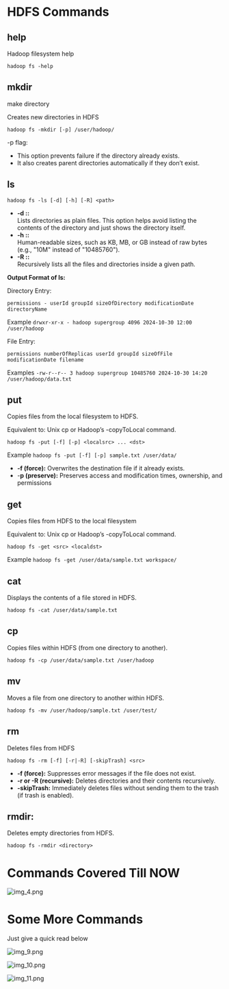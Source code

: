 HDFS Commands
===============

help
------

Hadoop filesystem help

```hadoop fs -help```

mkdir
--------

make directory 

Creates new directories in HDFS

```hadoop fs -mkdir [-p] /user/hadoop/```

-p flag: 

* This option prevents failure if the directory already exists.
* It also creates parent directories automatically if they don’t exist.


ls
----



```hadoop fs -ls [-d] [-h] [-R] <path>```

* **-d  ::**   
Lists directories as plain files. This option helps avoid listing the contents of the directory and just shows the directory itself.
* **-h  ::**  
Human-readable sizes, such as KB, MB, or GB instead of raw bytes (e.g., "10M" instead of "10485760").
* **-R  ::**   
Recursively lists all the files and directories inside a given path.

**Output Format of ls:**

Directory Entry:

```permissions - userId groupId sizeOfDirectory modificationDate directoryName```

Example
```drwxr-xr-x - hadoop supergroup 4096 2024-10-30 12:00 /user/hadoop```


File Entry:

```permissions numberOfReplicas userId groupId sizeOfFile modificationDate filename```

Examples
```-rw-r--r-- 3 hadoop supergroup 10485760 2024-10-30 14:20 /user/hadoop/data.txt```


put
----------

Copies files from the local filesystem to HDFS.

Equivalent to: Unix cp or Hadoop’s -copyToLocal command.

```hadoop fs -put [-f] [-p] <localsrc> ... <dst>```

Example
```hadoop fs -put [-f] [-p] sample.txt /user/data/```

* **-f (force):**
Overwrites the destination file if it already exists.
* -**p (preserve):**
Preserves access and modification times, ownership, and permissions


get
----------

Copies files from HDFS to the local filesystem

Equivalent to: Unix cp or Hadoop’s -copyToLocal command.

```hadoop fs -get <src> <localdst>```

Example
```hadoop fs -get /user/data/sample.txt workspace/```


cat
-------

Displays the contents of a file stored in HDFS.

```hadoop fs -cat /user/data/sample.txt```


cp
---

Copies files within HDFS (from one directory to another).

```hadoop fs -cp /user/data/sample.txt /user/hadoop```

mv
-----

Moves a file from one directory to another within HDFS.

```hadoop fs -mv /user/hadoop/sample.txt /user/test/```


rm
-----

Deletes files from HDFS

```hadoop fs -rm [-f] [-r|-R] [-skipTrash] <src>```

* **-f (force):**
Suppresses error messages if the file does not exist.
* **-r or -R (recursive):** 
Deletes directories and their contents recursively.
* **-skipTrash:**
Immediately deletes files without sending them to the trash (if trash is enabled).


rmdir:
-------

Deletes empty directories from HDFS.

```hadoop fs -rmdir <directory>```


Commands Covered Till NOW
===========================

![img_4.png](screenshots/img_4.png)



Some More Commands
====================

Just give a quick read below 

![img_9.png](screenshots/img_9.png)

![img_10.png](screenshots/img_10.png)

![img_11.png](screenshots/img_11.png)

